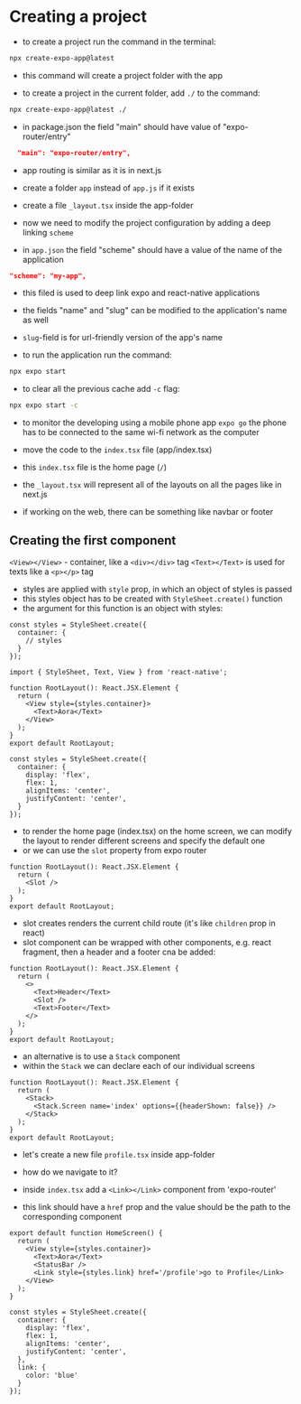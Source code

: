 # Creating a project

- to create a project run the command in the terminal:

```bash
npx create-expo-app@latest
```

- this command will create a project folder with the app

- to create a project in the current folder, add `./` to the command:

```bash
npx create-expo-app@latest ./
```

- in package.json the field "main" should have value of "expo-router/entry"

```json
  "main": "expo-router/entry",
```

- app routing is similar as it is in next.js

- create a folder `app` instead of `app.js` if it exists
- create a file `_layout.tsx` inside the app-folder

- now we need to modify the project configuration by adding a deep linking `scheme`
- in `app.json` the field "scheme" should have a value of the name of the application

```json
"scheme": "my-app",
```

- this filed is used to deep link expo and react-native applications
- the fields "name" and "slug" can be modified to the application's name as well
- `slug`-field is for url-friendly version of the app's name

- to run the application run the command:

```bash
npx expo start
```

- to clear all the previous cache add `-c` flag:

```bash
npx expo start -c
```

- to monitor the developing using a mobile phone app `expo go` the phone has to be connected to the same wi-fi network as the computer

- move the code to the `index.tsx` file (app/index.tsx)
- this `index.tsx` file is the home page (`/`)
- the `_layout.tsx` will represent all of the layouts on all the pages like in next.js
- if working on the web, there can be something like navbar or footer

## Creating the first component

`<View></View>` - container, like a `<div></div>` tag
`<Text></Text>` is used for texts like a `<p></p>` tag

- styles are applied with `style` prop, in which an object of styles is passed
- this styles object has to be created with `StyleSheet.create()` function
- the argument for this function is an object with styles:

```tsx
const styles = StyleSheet.create({
  container: {
    // styles
  }
});
```

```tsx
import { StyleSheet, Text, View } from 'react-native';

function RootLayout(): React.JSX.Element {
  return (
    <View style={styles.container}>
      <Text>Aora</Text>
    </View>
  );
}
export default RootLayout;

const styles = StyleSheet.create({
  container: {
    display: 'flex',
    flex: 1,
    alignItems: 'center',
    justifyContent: 'center',
  }
});
```

- to render the home page (index.tsx) on the home screen, we can modify the layout to render different screens and specify the default one
- or we can use the `slot` property from expo router

```tsx
function RootLayout(): React.JSX.Element {
  return (
    <Slot />
  );
}
export default RootLayout;
```

- slot creates renders the current child route (it's like `children` prop in react)
- slot component can be wrapped with other components, e.g. react fragment, then a header and a footer cna be added:

```tsx
function RootLayout(): React.JSX.Element {
  return (
    <>
      <Text>Header</Text>
      <Slot />
      <Text>Footer</Text>
    </>
  );
}
export default RootLayout;
```

- an alternative is to use a `Stack` component
- within the `Stack` we can declare each of our individual screens

```tsx
function RootLayout(): React.JSX.Element {
  return (
    <Stack>
      <Stack.Screen name='index' options={{headerShown: false}} />
    </Stack>
  );
}
export default RootLayout;
```

- let's create a new file `profile.tsx` inside app-folder
- how do we navigate to it?

- inside `index.tsx` add a `<Link></Link>` component from 'expo-router'
- this link should have a `href` prop and the value should be the path to the corresponding component

```tsx
export default function HomeScreen() {
  return (
    <View style={styles.container}>
      <Text>Aora</Text>
      <StatusBar />
      <Link style={styles.link} href='/profile'>go to Profile</Link>
    </View>
  );
}

const styles = StyleSheet.create({
  container: {
    display: 'flex',
    flex: 1,
    alignItems: 'center',
    justifyContent: 'center',
  },
  link: {
    color: 'blue'
  }
});
```